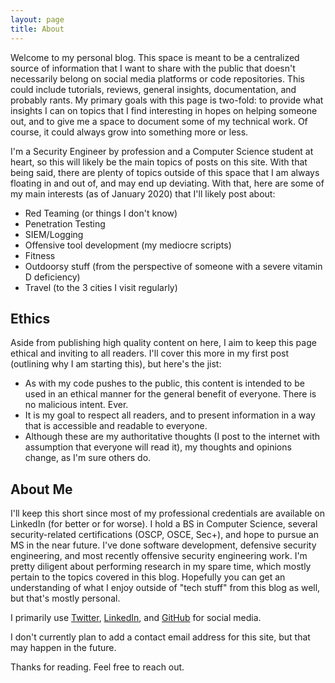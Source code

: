 ```yaml
---
layout: page
title: About
---
```



Welcome to my personal blog. This space is meant to be a centralized source of information that I want to share with the public that doesn't necessarily belong on social media platforms or code repositories. This could include tutorials, reviews, general insights, documentation, and probably rants. My primary goals with this page is two-fold: to provide what insights I can on topics that I find interesting in hopes on helping someone out, and to give me a space to document some of my technical work. Of course, it could always grow into something more or less.


I'm a Security Engineer by profession and a Computer Science student at heart, so this will likely be the main topics of posts on this site. With that being said, there are plenty of topics outside of this space that I am always floating in and out of, and may end up deviating. With that, here are some of my main interests (as of January 2020) that I'll likely post about:

* Red Teaming (or things I don't know)
* Penetration Testing
* SIEM/Logging
* Offensive tool development (my mediocre scripts)
* Fitness
* Outdoorsy stuff (from the perspective of someone with a severe vitamin D deficiency)
* Travel (to the 3 cities I visit regularly)


## Ethics

Aside from publishing high quality content on here, I aim to keep this page ethical and inviting to all readers. I'll cover this more in my first post (outlining why I am starting this), but here's the jist:

* As with my code pushes to the public, this content is intended to be used in an ethical manner for the general benefit of everyone. There is no malicious intent. Ever.
* It is my goal to respect all readers, and to present information in a way that is accessible and readable to everyone.
* Although these are my authoritative thoughts (I post to the internet with assumption that everyone will read it), my thoughts and opinions change, as I'm sure others do.


## About Me

I'll keep this short since most of my professional credentials are available on LinkedIn (for better or for worse). I hold a BS in Computer Science, several security-related certifications (OSCP, OSCE, Sec+), and hope to pursue an MS in the near future. I've done software development, defensive security engineering, and most recently offensive security engineering work. I'm pretty diligent about performing research in my spare time, which mostly pertain to the topics covered in this blog. Hopefully you can get an understanding of what I enjoy outside of "tech stuff" from this blog as well, but that's mostly personal.


I primarily use [Twitter](https://twitter.com/m1kemu), [LinkedIn](https://www.linkedin.com/in/michael-music-2582a5b5), and [GitHub](https://github.com/m1kemu) for social media. 


I don't currently plan to add a contact email address for this site, but that may happen in the future.


Thanks for reading. Feel free to reach out.